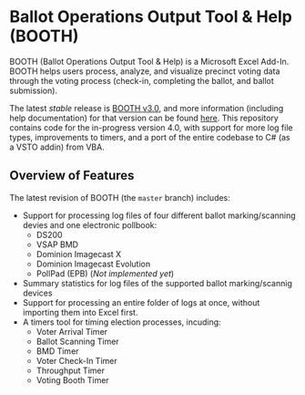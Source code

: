 # Ballot Operations Output Tool & Help (BOOTH)

BOOTH (Ballot Operations Output Tool & Help) is a Microsoft Excel Add-In. BOOTH
helps users process, analyze, and visualize precinct voting data through the
voting process (check-in, completing the ballot, and ballot submission).

The latest *stable* release is
[BOOTH v3.0](https://personal.egr.uri.edu/macht/BOOTH_Voting_Package_V3.0.zip),
and more information (including help documentation) for that version can be
found [here](https://web.uri.edu/urivotes/tools/booth/). This repository
contains code for the in-progress version 4.0, with support for more log file
types, improvements to timers, and a port of the entire codebase to C# (as a
VSTO addin) from VBA.

## Overview of Features

The latest revision of BOOTH (the `master` branch) includes:

- Support for processing log files of four different ballot marking/scanning
devies and one electronic pollbook:
    - DS200
    - VSAP BMD
    - Dominion Imagecast X
    - Dominion Imagecast Evolution
    - PollPad (EPB) (*Not implemented yet*)
- Summary statistics for log files of the supported ballot marking/scannig
  devices
- Support for processing an entire folder of logs at once, without importing
  them into Excel first.
- A timers tool for timing election processes, incuding:
    - Voter Arrival Timer
    - Ballot Scanning Timer
    - BMD Timer
    - Voter Check-In Timer
    - Throughput Timer
    - Voting Booth Timer
